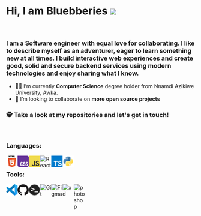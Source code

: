 
# Hi, I am Bluebberies <Bluebberies> <img src="https://raw.githubusercontent.com/debdutgoswami/debdutgoswami/master/assets/gifs/Hi.gif" width="5%">
<br>

### I am a Software engineer with equal love for collaborating. I like to describe myself as an adventurer, eager to learn something new at all times. I build interactive web experiences and create good, solid and secure backend services using modern technologies and enjoy sharing what I know.<br>

- 👨‍🏭 I’m currently **Computer Science** degree holder from Nnamdi Azikiwe University, Awka. <br>
- 🙌 I’m looking to collaborate on **more open source projects** <br>

### 🕵 Take a look at my repositories and let's get in touch!<br>

<br>

### Languages:

<img align="left" alt="HTML5" width="30px" src="https://raw.githubusercontent.com/github/explore/80688e429a7d4ef2fca1e82350fe8e3517d3494d/topics/html/html.png" />
<img align="left" alt="CSS3" width="30px" src="https://raw.githubusercontent.com/github/explore/80688e429a7d4ef2fca1e82350fe8e3517d3494d/topics/css/css.png" />
<img align="left" alt="JavaScript" width="30px" src="https://raw.githubusercontent.com/github/explore/80688e429a7d4ef2fca1e82350fe8e3517d3494d/topics/javascript/javascript.png" />
<img align="left" alt="React" width="30px" src="https://user-images.githubusercontent.com/55883854/177047347-2c9af12a-0c04-46b8-93b7-23db6c08e536.png" />
<img align="left" alt="typescript" width="30px" src="https://raw.githubusercontent.com/github/explore/80688e429a7d4ef2fca1e82350fe8e3517d3494d/topics/typescript/typescript.png" />
<img align="left" alt="python" width="30px" src="https://raw.githubusercontent.com/github/explore/80688e429a7d4ef2fca1e82350fe8e3517d3494d/topics/python/python.png" />


<br>

### Tools:
<img align="left" alt="Visual Studio Code" width="30px" src="https://raw.githubusercontent.com/github/explore/80688e429a7d4ef2fca1e82350fe8e3517d3494d/topics/visual-studio-code/visual-studio-code.png" />
<img align="left" alt="GitHub" width="30px" src="https://raw.githubusercontent.com/github/explore/78df643247d429f6cc873026c0622819ad797942/topics/github/github.png" />
<img align="left" alt="Terminal" width="30px" src="https://raw.githubusercontent.com/github/explore/80688e429a7d4ef2fca1e82350fe8e3517d3494d/topics/terminal/terminal.png" />
<img align="left" alt="Git" width="30px" src="https://user-images.githubusercontent.com/55883854/177048028-131f52b1-bfd3-45cc-aab7-b12ceb092c4b.png" />
<img align="left" alt="Figma" width="30px" src="https://user-images.githubusercontent.com/55883854/177047925-329413a8-a2e4-4282-a5a4-965de7a72043.png" />
<img align="left" alt="xd" width="30px" src="https://user-images.githubusercontent.com/55883854/177047849-ae47baec-c2e9-4776-9b2e-3f78edfcb934.png" />
<img align="left" alt="photoshop" width="30px" src="https://user-images.githubusercontent.com/55883854/177047916-e82c15a3-2860-42d3-811f-30d679796624.png" />


<br>


<div>
<br>
</div>
